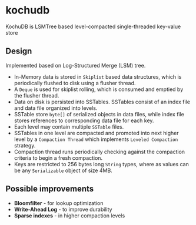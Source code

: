 # kochudb
KochuDB is LSMTree based level-compacted single-threaded key-value store

## Design
Implemented based on Log-Structured Merge (LSM) tree.

- In-Memory data is stored in `Skiplist` based data structures, which is periodically flushed to disk using a flusher thread.
- A `Deque` is used for skiplist rolling, which is consumed and emptied by the flusher thread.
- Data on disk is persisted into SSTables. SSTables consist of an index file and data file organized into levels.
- SSTable store `byte[]` of serialized objects in data files, while index file stores references to corresponding data file for each key.
- Each level may contain multiple `SSTable` files.
- SSTables in one level are compacted and promoted into next higher level by a `Compaction Thread` which implements `Leveled Compaction` strategy.
- Compaction thread runs periodically checking against the compaction criteria to begin a fresh compaction.
- Keys are restricted to 256 bytes long `String` types, where as values can be any `Serializable` object of size 4MB.

## Possible improvements
* __Bloomfilter__ - for lookup optimization
* __Write-Ahead Log__ - to improve durability
* __Sparse indexes__ - in higher compaction levels
